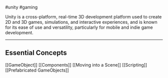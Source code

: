  #unity #gaming 

Unity is a cross-platform, real-time 3D development platform used to create 2D and 3D games, simulations, and interactive experiences, and is known for its ease of use and versatility, particularly for mobile and indie game development.

---
<h2> Essential Concepts </h2>
[[GameObject]]
[[Components]]
[[Moving into a Scene]]
[[Scripting]]
[[Prefabricated GameObjects]]
